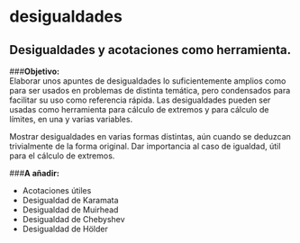 desigualdades
=============

Desigualdades y acotaciones como herramienta.
--------

###**Objetivo:**  
  Elaborar unos apuntes de desigualdades lo suficientemente amplios como para ser usados en problemas
  de distinta temática, pero condensados para facilitar su uso como referencia rápida.
  Las desigualdades pueden ser usadas como herramienta para cálculo de extremos y para cálculo de límites,
  en una y varias variables.
  
  Mostrar desigualdades en varias formas distintas, aún cuando se deduzcan trivialmente de la forma original.
  Dar importancia al caso de igualdad, útil para el cálculo de extremos.


###**A añadir:**  
  * Acotaciones útiles
  * Desigualdad de Karamata
  * Desigualdad de Muirhead
  * Desigualdad de Chebyshev
  * Desigualdad de Hölder
